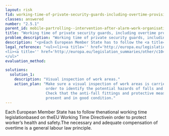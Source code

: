 ```yaml
---
layout: risk
fid: working-time-of-private-security-guards-including-overtime-provisions-is-as-stipulated-by-national-legislation-or-collective-labour-agreement
classes: answered
number: "2.5.1"
parent_id: mobile-partrolling--intervention-after-alarm-work-organisation
title: "Working time of private security guards, including overtime provisions, is as stipulated by national legislation or collective labour agreement."
problem_description: "Working time of private security guards, including overtime provisions, is not as stipulated by national legislation or collective labour agreement."
description: "<p>Each European Member State has to follow the <a title='' href='http://eur-lex.europa.eu/LexUriServ/LexUriServ.do?uri=CELEX:72003L0088:EN:NOT' rel='nofollow' target='_blank'>national working time legislation </a>based on the <a title='' href='http://europa.eu/legislation_summaries/other/c10405_en.htm' rel='nofollow' target='_blank'>EU Working Time Directive</a> in order to protect worker’s health and safety.<br/>The necessary and adequate compensation of overtime is a general labour law principle.</p>"
legal_reference: "<ul><li><a title='' href='http://europa.eu/legislation_summaries/employment_and_social_policy/health_hygiene_safety_at_work/c11113_en.htm' rel='nofollow' target='_blank'>89/391/CEE Implementing measures to improve the health and safety of workers (framework directive)</a></li>&#13;
<li><a title='' href='http://europa.eu/legislation_summaries/other/c10405_en.htm' rel='nofollow' target='_blank'>93/104/CEE Directive concerning certain aspects of the organization of working time</a></li>&#13;
</ul>"
evaluation_method: 

solutions:
  solution_1:
    description: "Visual inspection of work areas."
    action_plan: "Make sure a visual inspection of work areas is carried out in
                  order to identify the potential hazards of falls and slips.
                  Check that the anti-fall fittings and protective measures are
                  present and in good condition."
---
```

Each European Member State has to follow thenational working time
legislationbased on theEU Working Time Directivein order to protect worker’s
health and safety.The necessary and adequate compensation of overtime is a
general labour law principle.


